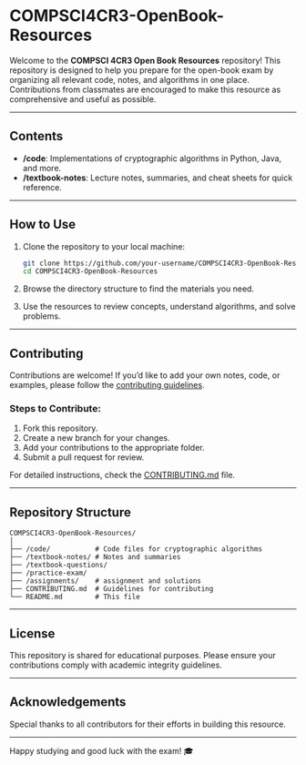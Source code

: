 # COMPSCI4CR3-OpenBook-Resources

Welcome to the **COMPSCI 4CR3 Open Book Resources** repository! This repository is designed to help you prepare for the open-book exam by organizing all relevant code, notes, and algorithms in one place. Contributions from classmates are encouraged to make this resource as comprehensive and useful as possible.

---

## **Contents**

- **/code**: Implementations of cryptographic algorithms in Python, Java, and more.
- **/textbook-notes**: Lecture notes, summaries, and cheat sheets for quick reference.

---

## **How to Use**

1. Clone the repository to your local machine:
   ```bash
   git clone https://github.com/your-username/COMPSCI4CR3-OpenBook-Resources.git
   cd COMPSCI4CR3-OpenBook-Resources
   ```

2. Browse the directory structure to find the materials you need.

3. Use the resources to review concepts, understand algorithms, and solve problems.

---

## **Contributing**

Contributions are welcome! If you’d like to add your own notes, code, or examples, please follow the [contributing guidelines](CONTRIBUTING.md).

### Steps to Contribute:
1. Fork this repository.
2. Create a new branch for your changes.
3. Add your contributions to the appropriate folder.
4. Submit a pull request for review.

For detailed instructions, check the [CONTRIBUTING.md](CONTRIBUTING.md) file.

---

## **Repository Structure**

```
COMPSCI4CR3-OpenBook-Resources/
│
├── /code/           # Code files for cryptographic algorithms
├── /textbook-notes/ # Notes and summaries
├── /textbook-questions/
├── /practice-exam/
├── /assignments/    # assignment and solutions
├── CONTRIBUTING.md  # Guidelines for contributing
└── README.md        # This file
```

---

## **License**

This repository is shared for educational purposes. Please ensure your contributions comply with academic integrity guidelines.

---

## **Acknowledgements**

Special thanks to all contributors for their efforts in building this resource.

---

Happy studying and good luck with the exam! 🎓

